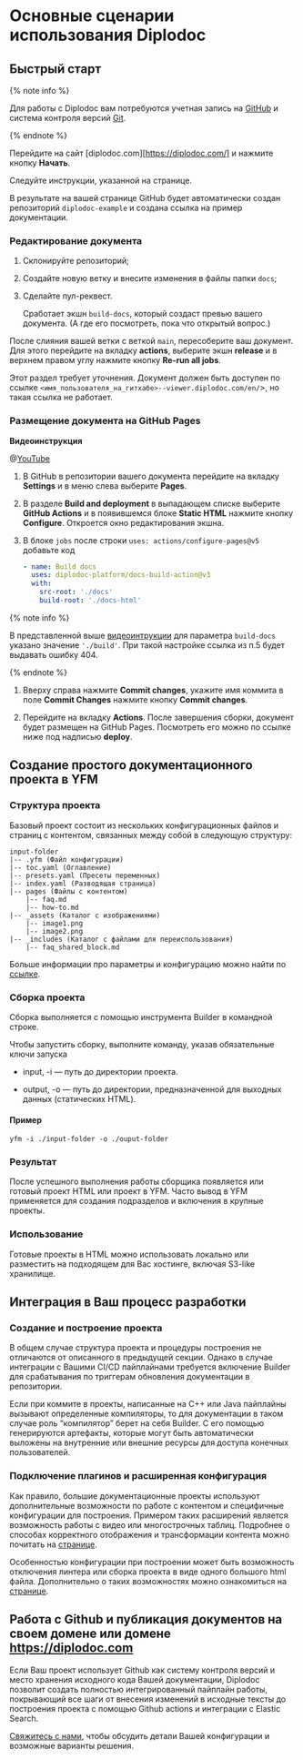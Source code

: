 
# Основные сценарии использования Diplodoc

## Быстрый старт

{% note info %}

Для работы с Diplodoc вам потребуются учетная запись на [GitHub](https://github.com/) и система контроля версий [Git](https://git-scm.com/downloads).

{% endnote %}



Перейдите на сайт [diplodoc.com][https://diplodoc.com/] и нажмите кнопку **Начать**.

Следуйте инструкции, указанной на странице.

В результате на вашей странице GitHub будет автоматически создан репозиторий `diplodoc-example` и создана ссылка на пример документации.

### Редактирование документа

1. Склонируйте репозиторий;

1. Cоздайте новую ветку и внесите изменения в файлы папки `docs`;

1. Сделайте пул-реквест.

   Сработает экшн `build-docs`, который создаст превью вашего документа. (А где его посмотреть, пока что открытый вопрос.)

После слияния вашей ветки с веткой `main`, пересоберите ваш документ. Для этого перейдите на вкладку **actions**, выберите экшн **release** и в верхнем правом углу нажмите кнопку  **Re-run all jobs**.

Этот раздел требует уточнения. Документ должен быть доступен по ссылке `<имя_пользователя_на_гитхабе>--viewer.diplodoc.com/en/`>, но такая ссылка не работает.

### Размещение документа на GitHub Pages

**Видеоинструкция**

@[YouTube](https://youtu.be/6j4egX9eY9I?t=7123)

1. В GitHub в репозитории вашего документа перейдите на вкладку **Settings**  и в меню слева выберите **Pages**.

1. В разделе **Build and deployment** в выпадающем списке выберите **GitHub Actions** и в появившемся блоке **Static HTML** нажмите кнопку **Configure**.  Откроется окно редактирования экшна.

1. В блоке `jobs` после строки `uses: actions/configure-pages@v5` добавьте код

    ```yaml
    - name: Build docs
      uses: diplodoc-platform/docs-build-action@v3
      with:
        src-root: './docs'
        build-root: './docs-html'
    ```


{% note info %}

В представленной выше [видеоинтрукции](https://youtu.be/6j4egX9eY9I?t=7123) для параметра `build-docs` указано значение `'./build'`. При такой настройке ссылка из п.5 будет выдавать ошибку 404.

{% endnote %}



1. Вверху справа нажмите **Commit changes**, укажите имя коммита в поле **Commit Changes** нажмите кнопку **Commit changes**.

1. Перейдите на вкладку **Actions**. После завершения сборки, документ будет размещен на GitHub Pages. Посмотреть его можно по ссылке ниже под надписью **deploy**.

## Создание простого документационного проекта в YFM 

### Структура проекта
Базовый проект состоит из нескольких конфигурационных файлов и страниц с контентом, связанных между собой в следующую структуру: 


```
input-folder
|-- .yfm (Файл конфигурации)
|-- toc.yaml (Оглавление)
|-- presets.yaml (Пресеты переменных)
|-- index.yaml (Разводящая страница)
|-- pages (Файлы с контентом)
    |-- faq.md
    |-- how-to.md
|-- _assets (Каталог с изображениями)
    |-- image1.png
    |-- image2.png
|-- _includes (Каталог с файлами для переиспользования)
    |-- faq_shared_block.md
```


Больше информации про параметры и конфигурацию можно найти по [ссылке](./project/index.md). 



### Сборка проекта 
Сборка выполняется с помощью инструмента Builder в командной строке.



Чтобы запустить сборку, выполните команду, указав обязательные ключи запуска


-  input, -i — путь до директории проекта.


- output, -o — путь до директории, предназначенной для выходных данных (статических HTML).


#### Пример
```
yfm -i ./input-folder -o ./ouput-folder
```


### Результат 
После успешного выполнения работы сборщика появляется  или готовый проект HTML или проект в YFM.
Часто вывод в YFM применяется для создания подразделов и включения в крупные проекты. 



### Использование 
Готовые проекты в HTML можно использовать локально или разместить на подходящем для Вас хостинге, включая S3-like хранилище.



## Интеграция в Ваш процесс разработки  
### Создание и построение проекта 

В общем случае структура проекта и процедуры построения не отличаются от описанного в предыдущей секции. 
Однако в случае интеграции с Вашими СI/CD пайплайнами требуется включение Builder для срабатывания по триггерам обновления документации в репозитории. 

Если при коммите в проекты, написанные на С++ или Java пайплайны вызывают определенные компиляторы, то для документации в таком случае 
роль “компилятор” берет на себя Builder. C его помощью генерируются артефакты, которые могут быть автоматически выложены на 
внутренние или внешние ресурсы для доступа конечных пользователей. 

### Подключение плагинов и расширенная конфигурация
Как правило, большие документационные проекты используют дополнительные возможности по работе с контентом и специфичные конфигурации для построения. 
Примером таких расширений является возможность работы с видео или многострочных таблиц.
Подробнее о способах корректного отображения и трансформации контента можно почитать на [странице](./plugins/index.md).

Особенностью конфигурации при построении может быть возможность отключения линтера или сборка проекта в виде одного большого html файла.
Дополнительно о таких возможностях можно ознакомиться на [странице](./tools/transform/settings.md).



## Работа с Github и публикация документов на своем домене или домене https://diplodoc.com 

Если Ваш проект использует Github как систему контроля версий и место хранения исходного кода Вашей документации, Diplodoc позволит создать полностью интегрированный пайплайн работы, покрывающий все шаги от внесения изменений в исходные тексты до построения проекта с помощью Github actions и интеграции с Elastic Search. 

[Свяжитесь с нами](https://diplodoc.com/#contact), чтобы обсудить детали Вашей конфигурации и возможные варианты решения. 
